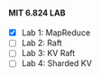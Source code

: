 #### MIT 6.824 LAB
- [x] Lab 1: MapReduce
- [ ] Lab 2: Raft
- [ ] Lab 3: KV Raft
- [ ] Lab 4: Sharded KV